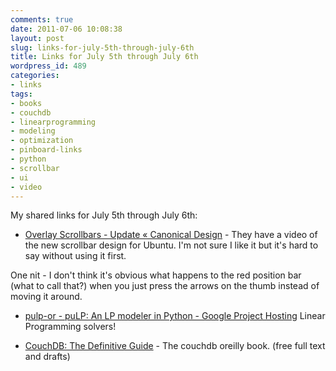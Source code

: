 ```yaml
---
comments: true
date: 2011-07-06 10:08:38
layout: post
slug: links-for-july-5th-through-july-6th
title: Links for July 5th through July 6th
wordpress_id: 489
categories:
- links
tags:
- books
- couchdb
- linearprogramming
- modeling
- optimization
- pinboard-links
- python
- scrollbar
- ui
- video
---
```


My shared links for July 5th through July 6th:






  * [Overlay Scrollbars - Update « Canonical Design](http://design.canonical.com/2011/07/overlay-scrollbars-update/) - They have a video of the new scrollbar design for Ubuntu. 
I'm not sure I like it but it's hard to say without using it first.

One nit - I don't think it's obvious what happens to the red position bar (what to call that?) when you just press the arrows on the thumb instead of moving it around.


  * [pulp-or - puLP: An LP modeler in Python - Google Project Hosting](http://code.google.com/p/pulp-or/) Linear Programming solvers!


  * [CouchDB: The Definitive Guide](http://guide.couchdb.org/index.html) - The couchdb oreilly book. (free full text and drafts)



